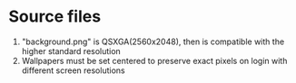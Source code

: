 # Source files
1. "background.png" is QSXGA(2560x2048), then is compatible with the higher standard resolution
2. Wallpapers must be set centered to preserve exact pixels on login with different screen resolutions
